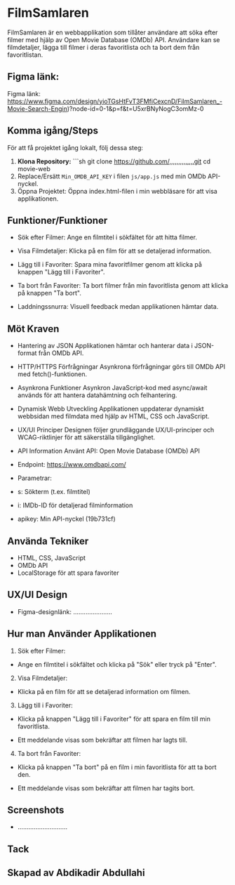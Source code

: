 # FilmSamlaren

FilmSamlaren är en webbapplikation som tillåter användare att söka efter filmer med hjälp av Open Movie Database (OMDb) API. Användare kan se filmdetaljer, lägga till filmer i deras favoritlista och ta bort dem från favoritlistan.

## Figma länk:
Figma länk: https://www.figma.com/design/yioTGsHtFvT3FMfiCexcnD/FilmSamlaren_-Movie-Search-Engin)?node-id=0-1&p=f&t=U5xrBNyNogC3omMz-0

## Komma igång/Steps

För att få projektet igång lokalt, följ dessa steg:

1. **Klona Repository:** ```sh git clone https://github.com/,,,,,,,,,,,,,.git cd movie-web
2. Replace/Ersätt `Min_OMDB_API_KEY` i filen `js/app.js` med min OMDb API-nyckel.
3. Öppna Projektet: Öppna index.html-filen i min webbläsare för att visa applikationen.

## Funktioner/Funktioner

- Sök efter Filmer: Ange en filmtitel i sökfältet för att hitta filmer.

- Visa Filmdetaljer: Klicka på en film för att se detaljerad information.

- Lägg till i Favoriter: Spara mina favoritfilmer genom att klicka på knappen "Lägg till i Favoriter".

- Ta bort från Favoriter: Ta bort filmer från min favoritlista genom att klicka på knappen "Ta bort".

- Laddningssnurra: Visuell feedback medan applikationen hämtar data.

## Möt Kraven

- Hantering av JSON
  Applikationen hämtar och hanterar data i JSON-format från OMDb API.

- HTTP/HTTPS Förfrågningar
  Asynkrona förfrågningar görs till OMDb API med fetch()-funktionen.

- Asynkrona Funktioner
  Asynkron JavaScript-kod med async/await används för att hantera datahämtning och felhantering.

- Dynamisk Webb Utveckling
  Applikationen uppdaterar dynamiskt webbsidan med filmdata med hjälp av HTML, CSS och JavaScript.

- UX/UI Principer
  Designen följer grundläggande UX/UI-principer och WCAG-riktlinjer för att säkerställa tillgänglighet.

- API Information
  Använt API: Open Movie Database (OMDb) API

- Endpoint: https://www.omdbapi.com/

- Parametrar:

- s: Sökterm (t.ex. filmtitel)

- i: IMDb-ID för detaljerad filminformation

- apikey: Min API-nyckel (19b731cf)

## Använda Tekniker

- HTML, CSS, JavaScript
- OMDb API
- LocalStorage för att spara favoriter

## UX/UI Design

- Figma-designlänk: ......................

## Hur man Använder Applikationen

1. Sök efter Filmer:

- Ange en filmtitel i sökfältet och klicka på "Sök" eller tryck på "Enter".

2. Visa Filmdetaljer:

- Klicka på en film för att se detaljerad information om filmen.

3. Lägg till i Favoriter:

- Klicka på knappen "Lägg till i Favoriter" för att spara en film till min favoritlista.

- Ett meddelande visas som bekräftar att filmen har lagts till.

4. Ta bort från Favoriter:

- Klicka på knappen "Ta bort" på en film i min favoritlista för att ta bort den.

- Ett meddelande visas som bekräftar att filmen har tagits bort.

## Screenshots

- ............................

## Tack

## Skapad av Abdikadir Abdullahi
